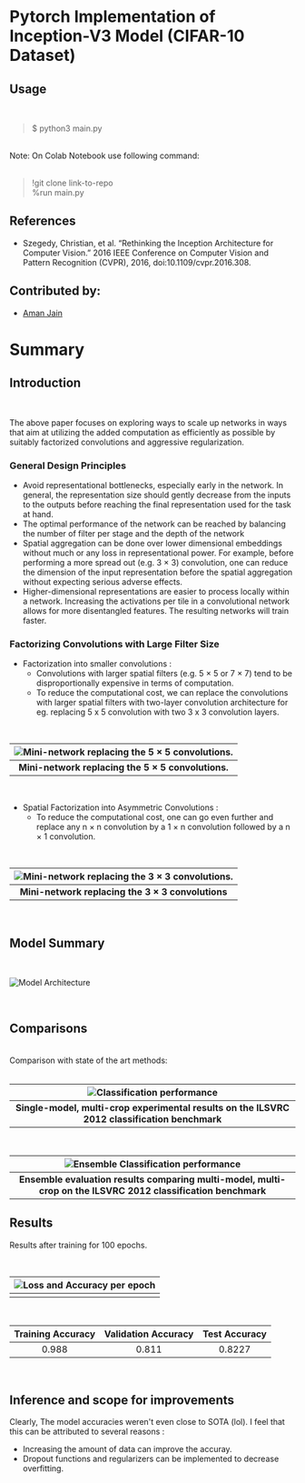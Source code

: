 # Pytorch Implementation of Inception-V3 Model (CIFAR-10 Dataset)

## Usage

<br>

> $ python3 main.py

<br>
Note: On Colab Notebook use following command:
<br><br>

> !git clone link-to-repo<br>
> %run main.py


## References

- Szegedy, Christian, et al. “Rethinking the Inception Architecture for Computer Vision.” 2016 IEEE Conference on Computer Vision and Pattern Recognition (CVPR), 2016, doi:10.1109/cvpr.2016.308.


## Contributed by:

- <a href="https://github.com/amanjain252002">Aman Jain</a>


# Summary

## Introduction

<br>

The above paper focuses on exploring ways to scale up networks in ways that aim at utilizing the added computation as efficiently as possible by suitably factorized convolutions and aggressive regularization.

### General Design Principles

- Avoid representational bottlenecks, especially early in the network. In general, the representation size should gently decrease from the inputs to the outputs before reaching the final representation used for the task at hand.
- The optimal performance of the network can be reached by balancing the number of filter per stage and the depth of the network
- Spatial aggregation can be done over lower dimensional embeddings without much or any loss in representational power. For example, before performing a more spread out (e.g. 3 × 3) convolution, one can reduce the dimension of the input representation before the spatial aggregation without expecting serious adverse effects.
- Higher-dimensional representations are easier to process locally within a network. Increasing the activations per tile in a convolutional network allows for more disentangled features. The resulting networks will train faster.

### Factorizing Convolutions with Large Filter Size

- Factorization into smaller convolutions :
  - Convolutions with larger spatial filters (e.g. 5 × 5 or 7 × 7) tend to be disproportionally expensive in terms of computation.
  - To reduce the computational cost, we can replace the convolutions with larger spatial filters with two-layer convolution architecture for eg. replacing 5 x 5 convolution with two 3 x 3 convolution layers.

<br>

| ![Mini-network replacing the 5 × 5 convolutions.](<assets/Replacing(5x5).png>) |
| :----------------------------------------------------------------------------: |
|               **Mini-network replacing the 5 × 5 convolutions.**               |

<br>

- Spatial Factorization into Asymmetric Convolutions :
  - To reduce the computational cost, one can go even further and replace any n × n convolution by a 1 × n convolution followed by a n × 1 convolution.

<br>

| ![Mini-network replacing the 3 × 3 convolutions.](<assets/Replacing(3x3).png>) |
| :----------------------------------------------------------------------------: |
|               **Mini-network replacing the 3 × 3 convolutions**                |

<br>

## Model Summary

<br>

![Model Architecture](assets/model.png)

<br>

## Comparisons

<br>
Comparison with state of the art methods:
<br><br>

|                       ![Classification performance](assets/results.png)                       |
| :-------------------------------------------------------------------------------------------: |
| **Single-model, multi-crop experimental results on the ILSVRC 2012 classification benchmark** |

<br>

|                      ![Ensemble Classification performance](assets/ensemble-results.png)                      |
| :-----------------------------------------------------------------------------------------------------------: |
| **Ensemble evaluation results comparing multi-model, multi-crop on the ILSVRC 2012 classification benchmark** |

## Results

Results after training for 100 epochs.

<br>

| ![Loss and Accuracy per epoch](assets/epochs.png) |
| :-----------------------------------------------: |
|                                                   |

<br>

| Training Accuracy | Validation Accuracy | Test Accuracy |
| :---------------: | :-----------------: | :-----------: |
|       0.988       |        0.811        |    0.8227     |

<br>

## Inference and scope for improvements

Clearly, The model accuracies weren't even close to SOTA (lol). I feel that this can be attributed to several reasons :

- Increasing the amount of data can improve the accuray.
- Dropout functions and regularizers can be implemented to decrease overfitting.
